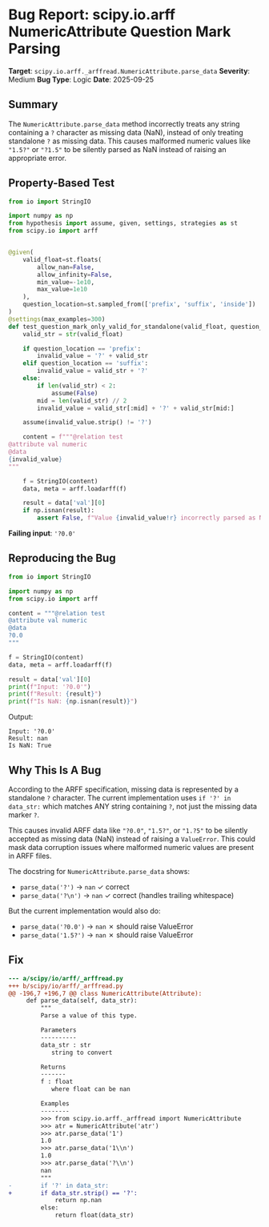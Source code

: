 # Bug Report: scipy.io.arff NumericAttribute Question Mark Parsing

**Target**: `scipy.io.arff._arffread.NumericAttribute.parse_data`
**Severity**: Medium
**Bug Type**: Logic
**Date**: 2025-09-25

## Summary

The `NumericAttribute.parse_data` method incorrectly treats any string containing a `?` character as missing data (NaN), instead of only treating standalone `?` as missing data. This causes malformed numeric values like `"1.5?"` or `"?1.5"` to be silently parsed as NaN instead of raising an appropriate error.

## Property-Based Test

```python
from io import StringIO

import numpy as np
from hypothesis import assume, given, settings, strategies as st
from scipy.io import arff


@given(
    valid_float=st.floats(
        allow_nan=False,
        allow_infinity=False,
        min_value=-1e10,
        max_value=1e10
    ),
    question_location=st.sampled_from(['prefix', 'suffix', 'inside'])
)
@settings(max_examples=300)
def test_question_mark_only_valid_for_standalone(valid_float, question_location):
    valid_str = str(valid_float)

    if question_location == 'prefix':
        invalid_value = '?' + valid_str
    elif question_location == 'suffix':
        invalid_value = valid_str + '?'
    else:
        if len(valid_str) < 2:
            assume(False)
        mid = len(valid_str) // 2
        invalid_value = valid_str[:mid] + '?' + valid_str[mid:]

    assume(invalid_value.strip() != '?')

    content = f"""@relation test
@attribute val numeric
@data
{invalid_value}
"""

    f = StringIO(content)
    data, meta = arff.loadarff(f)

    result = data['val'][0]
    if np.isnan(result):
        assert False, f"Value {invalid_value!r} incorrectly parsed as NaN; should raise error"
```

**Failing input**: `'?0.0'`

## Reproducing the Bug

```python
from io import StringIO

import numpy as np
from scipy.io import arff

content = """@relation test
@attribute val numeric
@data
?0.0
"""

f = StringIO(content)
data, meta = arff.loadarff(f)

result = data['val'][0]
print(f"Input: '?0.0'")
print(f"Result: {result}")
print(f"Is NaN: {np.isnan(result)}")
```

Output:
```
Input: '?0.0'
Result: nan
Is NaN: True
```

## Why This Is A Bug

According to the ARFF specification, missing data is represented by a standalone `?` character. The current implementation uses `if '?' in data_str:` which matches ANY string containing `?`, not just the missing data marker `?`.

This causes invalid ARFF data like `"?0.0"`, `"1.5?"`, or `"1.?5"` to be silently accepted as missing data (NaN) instead of raising a `ValueError`. This could mask data corruption issues where malformed numeric values are present in ARFF files.

The docstring for `NumericAttribute.parse_data` shows:
- `parse_data('?')` → `nan` ✓ correct
- `parse_data('?\n')` → `nan` ✓ correct (handles trailing whitespace)

But the current implementation would also do:
- `parse_data('?0.0')` → `nan` ✗ should raise ValueError
- `parse_data('1.5?')` → `nan` ✗ should raise ValueError

## Fix

```diff
--- a/scipy/io/arff/_arffread.py
+++ b/scipy/io/arff/_arffread.py
@@ -196,7 +196,7 @@ class NumericAttribute(Attribute):
     def parse_data(self, data_str):
         """
         Parse a value of this type.

         Parameters
         ----------
         data_str : str
            string to convert

         Returns
         -------
         f : float
            where float can be nan

         Examples
         --------
         >>> from scipy.io.arff._arffread import NumericAttribute
         >>> atr = NumericAttribute('atr')
         >>> atr.parse_data('1')
         1.0
         >>> atr.parse_data('1\\n')
         1.0
         >>> atr.parse_data('?\\n')
         nan
         """
-        if '?' in data_str:
+        if data_str.strip() == '?':
             return np.nan
         else:
             return float(data_str)
```